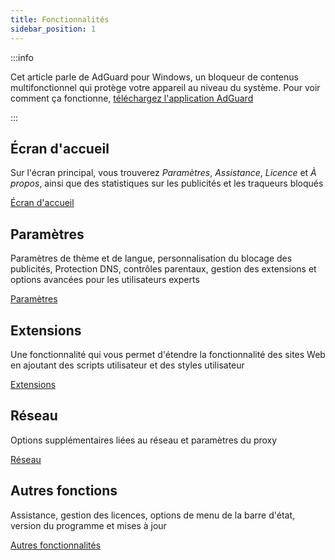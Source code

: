 ```yaml
---
title: Fonctionnalités
sidebar_position: 1
---
```


:::info

Cet article parle de AdGuard pour Windows, un bloqueur de contenus multifonctionnel qui protège votre appareil au niveau du système. Pour voir comment ça fonctionne, [téléchargez l'application AdGuard](https://agrd.io/download-kb-adblock)

:::

## Écran d'accueil

Sur l'écran principal, vous trouverez _Paramètres_, _Assistance_, _Licence_ et _À propos_, ainsi que des statistiques sur les publicités et les traqueurs bloqués

[Écran d'accueil](/adguard-for-windows/features/home-screen/)

## Paramètres

Paramètres de thème et de langue, personnalisation du blocage des publicités, Protection DNS, contrôles parentaux, gestion des extensions et options avancées pour les utilisateurs experts

[Paramètres](/adguard-for-windows/features/settings/)

## Extensions

Une fonctionnalité qui vous permet d'étendre la fonctionnalité des sites Web en ajoutant des scripts utilisateur et des styles utilisateur

[Extensions](/adguard-for-windows/features/extensions/)

## Réseau

Options supplémentaires liées au réseau et paramètres du proxy

[Réseau](/adguard-for-windows/features/network/)

## Autres fonctions

Assistance, gestion des licences, options de menu de la barre d'état, version du programme et mises à jour

[Autres fonctionnalités](/adguard-for-windows/features/others/)
